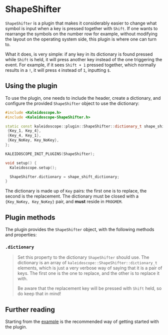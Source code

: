 # ShapeShifter

`ShapeShifter` is a plugin that makes it considerably easier to change what
symbol is input when a key is pressed together with `Shift`. If one wants to
rearrange the symbols on the number row for example, without modifying the
layout on the operating system side, this plugin is where one can turn to.

What it does, is very simple: if any key in its dictionary is found pressed
while `Shift` is held, it will press another key instead of the one triggering
the event. For example, if it sees `Shift + 1` pressed together, which normally
results in a `!`, it will press `4` instead of `1`, inputting `$`.

## Using the plugin

To use the plugin, one needs to include the header, create a dictionary, and
configure the provided `ShapeShifter` object to use the dictionary:

```c++
#include <Kaleidoscope.h>
#include <Kaleidoscope-ShapeShifter.h>

static const kaleidoscope::plugin::ShapeShifter::dictionary_t shape_shift_dictionary[] PROGMEM = {
 {Key_1, Key_4},
 {Key_4, Key_1},
 {Key_NoKey, Key_NoKey},
};

KALEIDOSCOPE_INIT_PLUGINS(ShapeShifter);

void setup() {
  Kaleidoscope.setup();

  ShapeShifter.dictionary = shape_shift_dictionary;
}
```

The dictionary is made up of `Key` pairs: the first one is to replace, the
second is the replacement. The dictionary must be closed with a `{Key_NoKey,
Key_NoKey}` pair, and **must** reside in `PROGMEM`.

## Plugin methods

The plugin provides the `ShapeShifter` object, with the following methods and
properties:

### `.dictionary`

> Set this property to the dictionary `ShapeShifter` should use. The dictionary
> is an array of `kaleidoscope::ShapeShifter::dictionary_t` elements, which is
> just a very verbose way of saying that it is a pair of keys. The first one is
> the one to replace, and the other is to replace it with.
>
> Be aware that the replacement key will be pressed with `Shift` held, so do
> keep that in mind!

## Further reading

Starting from the [example][plugin:example] is the recommended way of getting
started with the plugin.

 [plugin:example]: /examples/Keystrokes/ShapeShifter/ShapeShifter.ino
